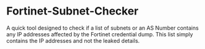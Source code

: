 # Fortinet-Subnet-Checker
A quick tool designed to check if a list of subnets or an AS Number contains any IP addresses affected by the Fortinet credential dump. This list simply contains the IP addresses and not the leaked details.

